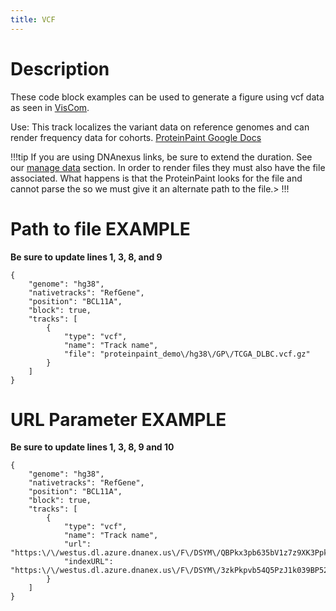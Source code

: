 ```yaml
---
title: VCF
---
```

# Description 
These code block examples can be used to generate a figure using vcf data as seen in [VisCom](https://viz.stjude.cloud/st-jude-cloud-demo/visualization/genomepaint-vcf-track-example~30).

Use: This track localizes the variant data on reference genomes and can render frequency data for cohorts.
[ProteinPaint Google Docs](https://docs.google.com/document/d/1owXUQuqw5hBHFERm0Ria7anKtpyoPBaZY_MCiXXf5wE/edit)

!!!tip
If you are using DNAnexus links, be sure to extend the duration. See our [manage data](https://university.stjude.cloud/docs/visualization-community/data-manage/) section.
In order to render <gz> files they must also have the <tbi> file associated. What happens is that the ProteinPaint looks for the <tbi> file and cannot parse the <gz> so we must give it an alternate path to the <tbi> file.>
!!!

# Path to file EXAMPLE
**Be sure to update lines 1, 3, 8, and 9**
```JS
{
    "genome": "hg38",
    "nativetracks": "RefGene",
    "position": "BCL11A",
    "block": true,
    "tracks": [
        {
            "type": "vcf",
            "name": "Track name",
            "file": "proteinpaint_demo\/hg38\/GP\/TCGA_DLBC.vcf.gz"
        }
    ]
}
```

# URL Parameter EXAMPLE
**Be sure to update lines 1, 3, 8, 9 and 10**
```JS
{
    "genome": "hg38",
    "nativetracks": "RefGene",
    "position": "BCL11A",
    "block": true,
    "tracks": [
        {
            "type": "vcf",
            "name": "Track name",
            "url": "https:\/\/westus.dl.azure.dnanex.us\/F\/DSYM\/QBPkx3pb635bV1z7z9XK3PpkzVp8XY67yKjj2v6Z\/SJACT004_D.WholeGenome.g.vcf.gz",
            "indexURL": "https:\/\/westus.dl.azure.dnanex.us\/F\/DSYM\/3zkPkpvb54Q5PzJ1k039BP52Zv4kz99p2GpBQ89Y\/SJACT004_D.WholeGenome.g.vcf.gz.tbi"
        }
    ]
}
```